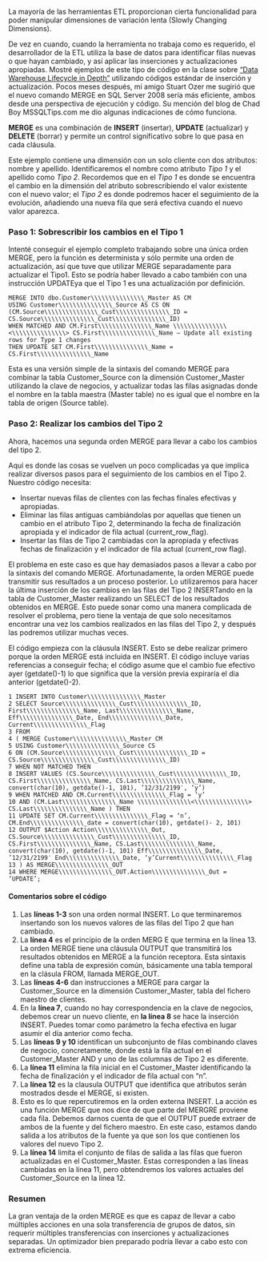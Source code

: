 ﻿---
UniqueId: QeKNyyRcLR
Title: "Consejos de diseño #107: Utilizar la orden SQL MERGE para procesar dimensiones de variación lenta"
Url: 2008/sql-merge-para-la-carga-de-dimensiones-variacino.lenta.html
Date: 2016-12-27T11:22:36.7711455+01:00
SecondaryDate: 2008-11-06T00:00:00.0000000
Description: "La gran ventaja de la orden MERGE es que es capaz de llevar a cabo múltiples acciones en una sola transferencia de grupos de datos, sin requerir múltiples transferencias con inserciones y actualizaciones separadas. Un optimizador bien preparado podría llevar a cabo esto con extrema eficiencia."
Author: Warren Thornthwaite
Category: ETL y calidad de datos
RelatedUrl: http://www.kimballgroup.com/2008/11/design-tip-107-using-the-sql-merge-statement-for-slowly-changing-dimension-processing/
IsDraft: true

---
La mayoría de las herramientas ETL proporcionan cierta funcionalidad para poder manipular dimensiones de variación lenta (Slowly Changing Dimensions).

De vez en cuando, cuando la herramienta no trabaja como es requerido, el desarrollador de la ETL utiliza la base de datos para identificar filas nuevas o que hayan cambiado, y así aplicar las inserciones y actualizaciones apropiadas. Mostré ejemplos de este tipo de código en la clase sobre [“Data Warehouse Lifecycle in Depth”][1] utilizando códigos estándar de inserción y actualización. Pocos meses después, mi amigo Stuart Ozer me sugirió que el nuevo comando MERGE en SQL Server 2008 sería más eficiente, ambos desde una perspectiva de ejecución y código. Su mención del blog de Chad Boy MSSQLTips.com me dio algunas indicaciones de cómo funciona.

**MERGE** es una combinación de **INSERT** (insertar), **UPDATE** (actualizar) y **DELETE** (borrar) y permite un control significativo sobre lo que pasa en cada cláusula.

Este ejemplo contiene una dimensión con un solo cliente con dos atributos: nombre y apellido. Identificaremos el nombre como atributo *Tipo 1* y el apellido como *Tipo 2*. Recordemos que en el *Tipo 1* es donde se encuentra el cambio en la dimensión del atributo sobrescribiendo el valor existente con el nuevo valor; el *Tipo 2* es donde podremos hacer el seguimiento de la evolución, añadiendo una nueva fila que será efectiva cuando el nuevo valor aparezca.

### Paso 1: Sobrescribir los cambios en el Tipo 1

Intenté conseguir el ejemplo completo trabajando sobre una única orden MERGE, pero la función es determinista y sólo permite una orden de actualización, así que tuve que utilizar MERGE separadamente  para actualizar el Tipo1. Esto se podría haber llevado a cabo también con una instrucción  UPDATEya que el Tipo 1 es una actualización por definición.

```
MERGE INTO dbo.Customer\\\\\\\\\\\\\\\_Master AS CM
USING Customer\\\\\\\\\\\\\\\_Source AS CS ON (CM.Source\\\\\\\\\\\\\\\_Cust\\\\\\\\\\\\\\\_ID = CS.Source\\\\\\\\\\\\\\\_Cust\\\\\\\\\\\\\\\_ID)
WHEN MATCHED AND CM.First\\\\\\\\\\\\\\\_Name \\\\\\\\\\\\\\\<\\\\\\\\\\\\\\\> CS.First\\\\\\\\\\\\\\\_Name — Update all existing rows for Type 1 changes
THEN UPDATE SET CM.First\\\\\\\\\\\\\\\_Name = CS.First\\\\\\\\\\\\\\\_Name
```

Esta es una versión simple de la sintaxis del comando MERGE para combinar la tabla Customer\_Source con la dimensión Customer\_Master utilizando la clave de negocios, y actualizar todas las filas asignadas donde el nombre en la tabla maestra (Master table) no es igual que el nombre en la tabla de origen (Source table).

### Paso 2: Realizar los cambios del Tipo 2

Ahora, hacemos una segunda orden MERGE para llevar a cabo los cambios del tipo 2.

Aquí es donde las cosas se vuelven un poco complicadas ya que implica realizar diversos pasos para el seguimiento de los cambios en el Tipo 2. Nuestro código necesita:

- Insertar nuevas filas de clientes con las fechas finales  efectivas y apropiadas.
- Eliminar las filas antiguas cambiándolas por aquellas que tienen un cambio en el atributo Tipo 2, determinando la fecha de finalización apropiada y el indicador de fila actual (current\_row\_flag).
- Insertar las filas de Tipo 2 cambiadas con la apropiada y efectivas fechas de finalización y el indicador de fila actual (current\_row flag).

El problema en este caso es que hay demasiados pasos a llevar a cabo por la sintaxis del comando MERGE. Afortunadamente, la orden MERGE puede transmitir sus resultados a un proceso posterior. Lo utilizaremos para hacer la última inserción de los cambios en las filas del Tipo 2 INSERTando en la tabla de  Customer\_Master realizando un SELECT de los resultados obtenidos en MERGE. Esto puede sonar como una manera complicada de resolver el problema, pero tiene la ventaja de que solo necesitamos encontrar una vez los cambios realizados en las filas del Tipo 2, y después las podremos utilizar muchas veces.

El código empieza con la cláusula INSERT. Esto se debe realizar primero porque la orden MERGE está incluida en INSERT. El código incluye varias referencias a conseguir fecha; el código asume que el cambio fue efectivo ayer (getdate()-1) lo que significa que la versión previa expiraría el dia anterior (getdate()-2).

```
1 INSERT INTO Customer\\\\\\\\\\\\\\\_Master
2 SELECT Source\\\\\\\\\\\\\\\_Cust\\\\\\\\\\\\\\\_ID, First\\\\\\\\\\\\\\\_Name, Last\\\\\\\\\\\\\\\_Name, Eff\\\\\\\\\\\\\\\_Date, End\\\\\\\\\\\\\\\_Date, Current\\\\\\\\\\\\\\\_Flag
3 FROM
4 ( MERGE Customer\\\\\\\\\\\\\\\_Master CM
5 USING Customer\\\\\\\\\\\\\\\_Source CS
6 ON (CM.Source\\\\\\\\\\\\\\\_Cust\\\\\\\\\\\\\\\_ID = CS.Source\\\\\\\\\\\\\\\_Cust\\\\\\\\\\\\\\\_ID)
7 WHEN NOT MATCHED THEN
8 INSERT VALUES (CS.Source\\\\\\\\\\\\\\\_Cust\\\\\\\\\\\\\\\_ID, CS.First\\\\\\\\\\\\\\\_Name, CS.Last\\\\\\\\\\\\\\\_Name, convert(char(10), getdate()-1, 101), ’12/31/2199′, ‘y’)
9 WHEN MATCHED AND CM.Current\\\\\\\\\\\\\\\_Flag = ‘y’
10 AND (CM.Last\\\\\\\\\\\\\\\_Name \\\\\\\\\\\\\\\<\\\\\\\\\\\\\\\> CS.Last\\\\\\\\\\\\\\\_Name ) THEN
11 UPDATE SET CM.Current\\\\\\\\\\\\\\\_Flag = ‘n’, CM.End\\\\\\\\\\\\\\\_date = convert(char(10), getdate()- 2, 101)
12 OUTPUT $Action Action\\\\\\\\\\\\\\\_Out, CS.Source\\\\\\\\\\\\\\\_Cust\\\\\\\\\\\\\\\_ID, CS.First\\\\\\\\\\\\\\\_Name, CS.Last\\\\\\\\\\\\\\\_Name, convert(char(10), getdate()-1, 101) Eff\\\\\\\\\\\\\\\_Date, ’12/31/2199′ End\\\\\\\\\\\\\\\_Date, ‘y’Current\\\\\\\\\\\\\\\_Flag
13 ) AS MERGE\\\\\\\\\\\\\\\_OUT
14 WHERE MERGE\\\\\\\\\\\\\\\_OUT.Action\\\\\\\\\\\\\\\_Out = ‘UPDATE’;
```

#### Comentarios sobre el código

1. Las **líneas 1-3**  son una orden normal INSERT. Lo que terminaremos insertando son los nuevos valores de las filas del Tipo 2 que han cambiado.
2. La **línea 4** es el principio de  la orden MERG E que termina en la línea 13. La orden MERGE tiene una cláusula OUTPUT que transmitirá los resultados obtenidos en MERGE a la función receptora. Esta sintaxis define una tabla de expresión común, básicamente una tabla temporal en la clásula FROM, llamada MERGE\_OUT.
3. Las **líneas 4-6** dan instrucciones a MERGE para cargar la Customer\_Source en la dimensión Customer\_Master, tabla del fichero maestro de clientes.
4. En la **línea 7**, cuando no hay correspondencia en la clave de negocios, debemos crear un nuevo cliente, en **la línea 8** se hace la inserción INSERT. Puedes tomar como parámetro la fecha efectiva en lugar asumir el día anterior como fecha.
5. Las **líneas 9 y 10** identifican un subconjunto de filas combinando claves de negocio, concretamente, donde está la fila actual en el Customer\_Master AND y uno de las columnas de Tipo 2 es diferente.
6. La **línea 11** elimina la fila inicial en el Customer\_Master identificando la fecha de finalización y el indicador de fila actual con “n”.
7. La **línea 12** es la clausula OUTPUT que identifica que atributos serán mostrados desde el MERGE, si existen.
8. Esto es lo que repercutiremos en la orden externa INSERT. La acción es una función MERGE que nos dice de que parte del MERGRE proviene cada fila. Debemos darnos cuenta de que el OUTPUT puede  extraer de ambos de la fuente y del fichero maestro. En este caso, estamos dando salida a los atributos de la fuente ya que son los que contienen los valores del nuevo Tipo 2.
9. La **línea 14** limita el conjunto de filas de salida a las filas que fueron actualizadas en el Customer\_Master. Estas corresponden a las líneas cambiadas en la línea 11, pero obtendremos los valores actuales del Customer\_Source en la línea 12.

### Resumen

La gran ventaja de la orden MERGE es que es capaz de llevar a cabo múltiples acciones en una sola transferencia de grupos de datos, sin requerir múltiples transferencias con inserciones y actualizaciones separadas. Un optimizador bien preparado podría llevar a cabo esto con extrema eficiencia.





[1]: https://datawarehouse.es/ralph-kimball-books.html